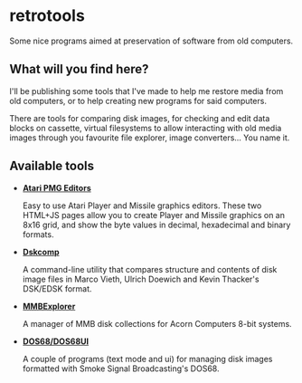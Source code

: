 # retrotools
Some nice programs aimed at preservation of software from old computers.

## What will you find here?
I'll be publishing some tools that I've made to help me restore media from old computers, or to help creating new programs for said computers.

There are tools for comparing disk images, for checking and edit data blocks on cassette, virtual filesystems to allow interacting with old media images through you favourite file explorer, image converters... You name it.

## Available tools
  * **[Atari PMG Editors](/atari_pmg_editors)**

    Easy to use Atari Player and Missile graphics editors. These two HTML+JS pages allow you to create Player and Missile graphics on an 8x16 grid, and show
    the byte values in decimal, hexadecimal and binary formats.

  * **[Dskcomp](/dskcomp)**
  
    A command-line utility that compares structure and contents of disk image files in Marco Vieth, Ulrich Doewich and Kevin Thacker's DSK/EDSK format.

  * **[MMBExplorer](/mmbexplorer)**

    A manager of MMB disk collections for Acorn Computers 8-bit systems.

  * **[DOS68/DOS68UI](/dos68)**
  
    A couple of programs (text mode and ui) for managing disk images formatted with Smoke Signal Broadcasting's DOS68.

